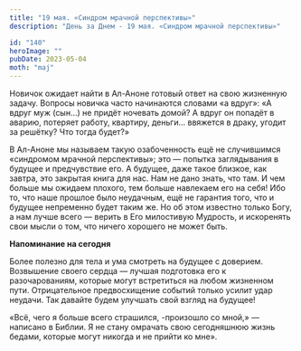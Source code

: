 ```yaml
---
title: "19 мая. «Синдром мрачной перспективы»"
description: "День за Днем - 19 мая. «Синдром мрачной перспективы»"

id: "140"
heroImage: ""
pubDate: 2023-05-04
moth: "maj"
---
```


Новичок ожидает найти в Ал-Аноне готовый ответ на свою жизненную задачу.
Вопросы новичка часто начинаются словами «а вдруг»: «А вдруг муж (сын…) не
придёт ночевать домой? А вдруг он попадёт в аварию, потеряет работу, квартиру,
деньги… ввяжется в драку, угодит за решётку? Что тогда будет?»

В Ал-Аноне мы называем такую озабоченность ещё не случившимся «синдромом
мрачной перспективы»; это — попытка заглядывания в будущее и предчувствие его.
А будущее, даже такое близкое, как завтра, это закрытая книга для нас. Нам не
дано знать, что там. И чем больше мы ожидаем плохого, тем больше навлекаем его
на себя! Ибо то, что наше прошлое было неудачным, ещё не гарантия того, что и
будущее непременно будет таким же. Но об этом известно только Богу, а нам
лучше всего — верить в Его милостивую Мудрость, и искоренять свои мысли о том,
что ничего хорошего не может быть.

**Напоминание на сегодня**

Более полезно для тела и ума смотреть на будущее с доверием. Возвышение своего
сердца — лучшая подготовка его к разочарованиям, которые могут встретиться на
любом жизненном пути. Отрицательное предвосхищение событий только усилит удар
неудачи. Так давайте будем улучшать свой взгляд на будущее!

«Всё, чего я больше всего страшился, -произошло со мной,» — написано в Библии.
Я не стану омрачать свою сегодняшнюю жизнь бедами, которые могут никогда и не
прийти ко мне».
